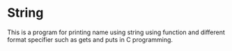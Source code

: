 # String
This is a program for printing name using string using function and different format specifier such as gets and puts in C programming.
